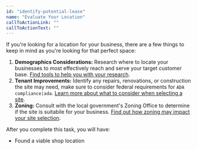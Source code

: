 ```yaml
---
id: "identify-potential-lease"
name: "Evaluate Your Location"
callToActionLink: ""
callToActionText: ""
---
```


If you're looking for a location for your business, there are a few things to keep in mind as you're looking for that perfect space:

1. **Demographics Considerations:** Research where to locate your businesses to most effectively reach and serve your target customer base. [Find tools to help you with your research](https://business.nj.gov/pages/additional-site-selection-research).
2. **Tenant Improvements:** Identify any repairs, renovations, or construction the site may need, make sure to consider federal requirements for `ADA compliance|ada`. [Learn more about what to consider when selecting a site](https://business.nj.gov/pages/additional-site-selection-research).
3. **Zoning:** Consult with the local government's Zoning Office to determine if the site is suitabile for your business. [Find out how zoning may impact your site selection](https://business.nj.gov/pages/choose-a-location).

After you complete this task, you will have:
- Found a viable shop location
